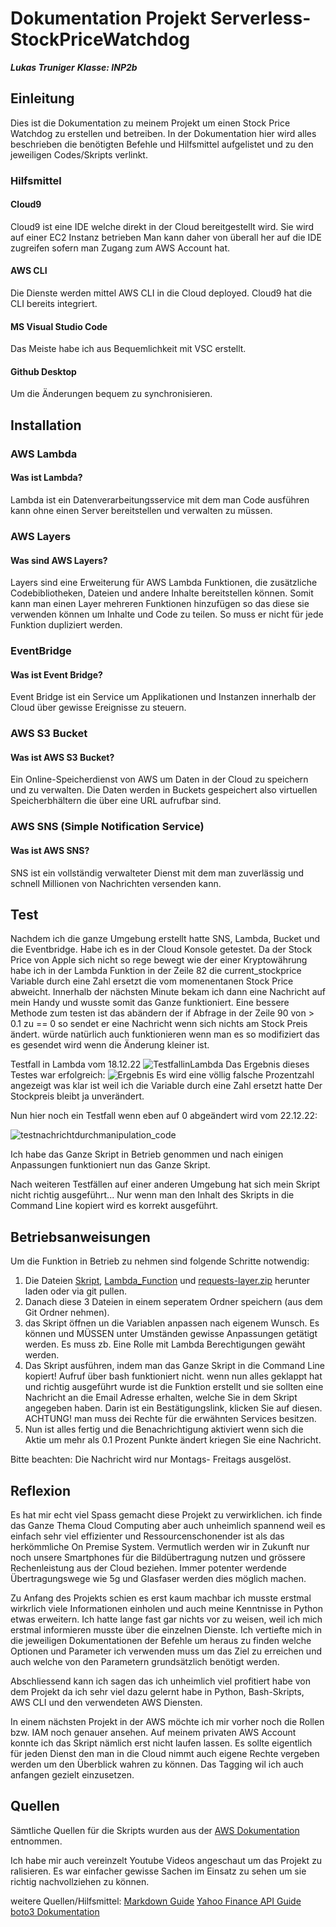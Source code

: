 
# Dokumentation Projekt Serverless-StockPriceWatchdog

 ***Lukas Truniger***
***Klasse: INP2b***
## Einleitung

Dies ist die Dokumentation zu meinem Projekt um einen Stock Price Watchdog zu erstellen und betreiben. 
In der Dokumentation hier wird alles beschrieben die benötigten Befehle und Hilfsmittel aufgelistet
und zu den jeweiligen Codes/Skripts verlinkt.

### Hilfsmittel
#### Cloud9
Cloud9 ist eine IDE welche direkt in der Cloud bereitgestellt wird. Sie wird auf einer EC2 Instanz betrieben
Man kann daher von überall her auf die IDE zugreifen sofern man Zugang zum AWS Account hat.

#### AWS CLI
Die Dienste werden mittel AWS CLI in die Cloud deployed. Cloud9 hat die CLI bereits integriert.

#### MS Visual Studio Code
Das Meiste habe ich aus Bequemlichkeit mit VSC erstellt.

#### Github Desktop

Um die Änderungen bequem zu synchronisieren.

## Installation

### AWS Lambda

#### Was ist Lambda?

Lambda ist ein Datenverarbeitungsservice mit dem man Code ausführen kann ohne einen Server bereitstellen und verwalten zu müssen.

### AWS Layers
#### Was sind AWS Layers?

Layers sind eine Erweiterung für AWS Lambda Funktionen, die zusätzliche Codebibliotheken, Dateien und andere Inhalte bereitstellen können.
Somit kann man einen Layer mehreren Funktionen hinzufügen so das diese sie verwenden können um Inhalte und Code zu teilen. So muss er nicht für jede Funktion dupliziert werden.

### EventBridge
#### Was ist Event Bridge?

Event Bridge ist ein Service um Applikationen und Instanzen innerhalb der Cloud über gewisse Ereignisse zu steuern.

### AWS S3 Bucket

#### Was ist AWS S3 Bucket?

Ein Online-Speicherdienst von AWS um Daten in der Cloud zu speichern und zu verwalten. Die Daten werden in Buckets gespeichert also virtuellen Speicherbhältern die über eine URL aufrufbar sind.


### AWS SNS (Simple Notification Service)

#### Was ist AWS SNS?
SNS ist ein vollständig verwalteter Dienst mit dem man zuverlässig und schnell Millionen von Nachrichten versenden kann.

## Test

Nachdem ich die ganze Umgebung erstellt hatte SNS, Lambda, Bucket und die Eventbridge. Habe ich es in der Cloud Konsole getestet. 
Da der Stock Price von Apple sich nicht so rege bewegt wie der einer Kryptowährung habe ich in der Lambda Funktion in der Zeile 82 die current_stockprice Variable durch eine Zahl ersetzt die vom momenentanen Stock Price abweicht. Innerhalb der nächsten Minute bekam ich dann eine Nachricht auf mein Handy und wusste somit das Ganze funktioniert.
Eine bessere Methode zum testen ist das abändern der if Abfrage in der Zeile 90 von > 0.1 zu == 0 so sendet er eine Nachricht wenn sich nichts am Stock Preis ändert. würde natürlich auch funktionieren wenn man es so modifiziert das es gesendet wird wenn die Änderung kleiner ist.

Testfall in Lambda vom 18.12.22
![TestfallinLambda](https://res.cloudinary.com/dx2sgwe9o/image/upload/v1671701056/Projekte/Projekt%20SSPW%20M346/Testfall_f%C3%BCr_Nachricht_ew8zn6.png)
Das Ergebnis dieses Testes war erfolgreich:
![Ergebnis](https://res.cloudinary.com/dx2sgwe9o/image/upload/v1671826006/Projekte/Projekt%20SSPW%20M346/ergebnis_testfall_z1xgqz.png)
Es wird eine völlig falsche Prozentzahl angezeigt was klar ist weil ich die Variable durch eine Zahl ersetzt hatte Der Stockpreis bleibt ja unverändert.

Nun hier noch ein Testfall wenn eben auf 0 abgeändert wird vom 22.12.22:

![testnachrichtdurchmanipulation_code](https://res.cloudinary.com/dx2sgwe9o/image/upload/v1671702246/Projekte/Projekt%20SSPW%20M346/testfall_auf0.0_ge%C3%A4ndert_xsoi1o.png)



Ich habe das Ganze Skript in Betrieb genommen und nach einigen Anpassungen funktioniert nun das Ganze Skript.

Nach weiteren Testfällen auf einer anderen Umgebung hat sich mein Skript nicht richtig ausgeführt... Nur wenn man den Inhalt des Skripts in die Command Line kopiert wird es korrekt ausgeführt.

## Betriebsanweisungen
Um die Funktion in Betrieb zu nehmen sind folgende Schritte notwendig:
1. Die Dateien [Skript](https://github.com/Luckystrike612/M346-Projekt-SSPW/blob/97333a3e35a2dfcd46dc1b7ddc19d61cedf3f3ab/Konfigurationsdateien/Skript), [Lambda_Function](https://github.com/Luckystrike612/M346-Projekt-SSPW/blob/97333a3e35a2dfcd46dc1b7ddc19d61cedf3f3ab/Konfigurationsdateien/Lambda_Function.py) und [requests-layer.zip](https://github.com/Luckystrike612/M346-Projekt-SSPW/blob/97333a3e35a2dfcd46dc1b7ddc19d61cedf3f3ab/Konfigurationsdateien/requests-layer.zip) herunter laden oder via git pullen.
2. Danach diese 3 Dateien in einem seperatem Ordner speichern (aus dem Git Ordner nehmen).
3. das Skript öffnen un die Variablen anpassen nach eigenem Wunsch. Es können und MÜSSEN unter Umständen gewisse Anpassungen getätigt werden. Es muss zb. Eine Rolle mit Lambda Berechtigungen gewäht werden.
4. Das Skript ausführen, indem man das Ganze Skript in die Command Line kopiert! Aufruf über bash funktioniert nicht. wenn nun alles geklappt hat und richtig ausgeführt wurde ist die Funktion erstellt und sie sollten eine Nachricht an die Email Adresse erhalten, welche Sie in dem Skript angegeben haben. Darin ist ein Bestätigungslink, klicken Sie auf diesen. ACHTUNG! man muss dei Rechte für die erwähnten Services besitzen.
5. Nun ist alles fertig und die Benachrichtigung aktiviert wenn sich die Aktie um mehr als 0.1 Prozent Punkte ändert kriegen Sie eine Nachricht.

Bitte beachten: Die Nachricht wird nur Montags- Freitags ausgelöst. 


## Reflexion

Es hat mir echt viel Spass gemacht diese Projekt zu verwirklichen. ich finde das Ganze Thema Cloud Computing aber auch unheimlich spannend weil es einfach sehr viel effizienter und Ressourcenschonender ist als das herkömmliche On Premise System. Vermutlich werden wir in Zukunft nur noch unsere Smartphones für die Bildübertragung nutzen und grössere Rechenleistung aus der Cloud beziehen. Immer potenter werdende Übertragungswege wie 5g und Glasfaser werden dies möglich machen.

Zu Anfang des Projekts schien es erst kaum machbar ich musste erstmal wirkrlich viele Informationen einholen und auch meine Kenntnisse in Python etwas erweitern. Ich hatte lange fast gar nichts vor zu weisen, weil ich mich erstmal informieren musste über die einzelnen Dienste. Ich vertiefte mich in die jeweiligen Dokumentationen der Befehle um heraus zu finden welche Optionen und Parameter ich verwenden muss um das Ziel zu erreichen und auch welche von den Parametern grundsätzlich benötigt werden. 

Abschliessend kann ich sagen das ich unheimlich viel profitiert habe von dem Projekt da ich sehr viel dazu gelernt habe in Python, Bash-Skripts, AWS CLI und den verwendeten AWS Diensten. 

In einem nächsten Projekt in der AWS möchte ich mir vorher noch die Rollen bzw. IAM noch genauer ansehen. Auf meinem privaten AWS Account konnte ich das Skript nämlich erst nicht laufen lassen. Es sollte eigentlich für jeden Dienst den man in die Cloud nimmt auch eigene Rechte vergeben werden um den Überblick wahren zu können. Das Tagging wil ich auch anfangen gezielt einzusetzen.

## Quellen

Sämtliche Quellen für die Skripts wurden aus der [AWS Dokumentation](https://awscli.amazonaws.com/v2/documentation/api/latest/reference/index.html#cli-aws) entnommen. 

Ich habe mir auch vereinzelt Youtube Videos angeschaut um das Projekt zu ralisieren. Es war einfacher gewisse Sachen im Einsatz zu sehen um sie richtig nachvollziehen zu können.

weitere Quellen/Hilfsmittel:
[Markdown Guide](https://www.markdownguide.org/getting-started/)
[Yahoo Finance API Guide](https://algotrading101.com/learn/yahoo-finance-api-guide/)
[boto3 Dokumentation](https://boto3.amazonaws.com/v1/documentation/api/latest/index.html)
